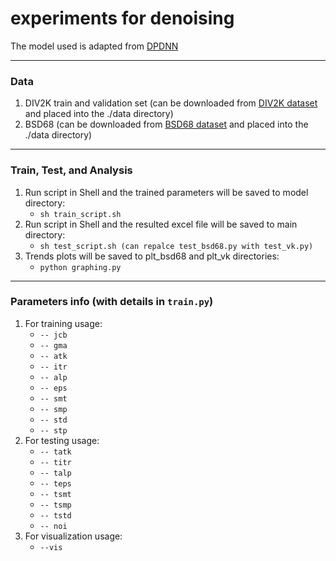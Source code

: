# experiments for denoising
The model used is adapted from [DPDNN](https://github.com/WeishengDong/DPDNN/tree/master/DENOISE)

---
### Data
1. DIV2K train and validation set (can be downloaded from [DIV2K dataset](https://data.vision.ee.ethz.ch/cvl/DIV2K/) and placed into the ./data directory)
3. BSD68 (can be downloaded from [BSD68 dataset](https://drive.google.com/drive/folders/1igMLxCG2GHcXt5JeChrC7T-xvEHGA1xj?usp=sharing) and placed into the ./data directory)

---
### Train, Test, and Analysis
1. Run script in Shell and the trained parameters will be saved to model directory:
     - ```sh train_script.sh```  
2. Run script in Shell and the resulted excel file will be saved to main directory:
     - ```sh test_script.sh (can repalce test_bsd68.py with test_vk.py)```  
3. Trends plots will be saved to plt_bsd68 and plt_vk directories: 
     - ```python graphing.py```  
    
---
### Parameters info (with details in ```train.py```)
1. For training usage:
     - ```-- jcb```  
     - ```-- gma``` 
     - ```-- atk```  
     - ```-- itr``` 
     - ```-- alp``` 
     - ```-- eps```
     - ```-- smt```   
     - ```-- smp``` 
     - ```-- std``` 
     - ```-- stp``` 
2. For testing usage:
     - ```-- tatk``` 
     - ```-- titr``` 
     - ```-- talp``` 
     - ```-- teps``` 
     - ```-- tsmt```
     - ```-- tsmp```
     - ```-- tstd```
     - ```-- noi```    
3. For visualization usage: 
     - ```--vis```  
